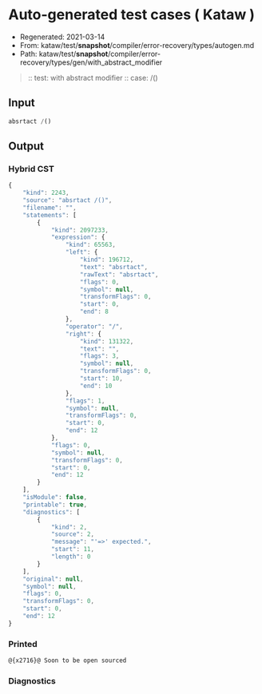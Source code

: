 # Auto-generated test cases ( Kataw )
- Regenerated: 2021-03-14
- From: kataw/test/__snapshot__/compiler/error-recovery/types/autogen.md
- Path: kataw/test/__snapshot__/compiler/error-recovery/types/gen/with_abstract_modifier
> :: test: with abstract modifier
> :: case: /()
## Input

`````js
absrtact /()
`````

## Output

### Hybrid CST

```javascript
{
    "kind": 2243,
    "source": "absrtact /()",
    "filename": "",
    "statements": [
        {
            "kind": 2097233,
            "expression": {
                "kind": 65563,
                "left": {
                    "kind": 196712,
                    "text": "absrtact",
                    "rawText": "absrtact",
                    "flags": 0,
                    "symbol": null,
                    "transformFlags": 0,
                    "start": 0,
                    "end": 8
                },
                "operator": "/",
                "right": {
                    "kind": 131322,
                    "text": "",
                    "flags": 3,
                    "symbol": null,
                    "transformFlags": 0,
                    "start": 10,
                    "end": 10
                },
                "flags": 1,
                "symbol": null,
                "transformFlags": 0,
                "start": 0,
                "end": 12
            },
            "flags": 0,
            "symbol": null,
            "transformFlags": 0,
            "start": 0,
            "end": 12
        }
    ],
    "isModule": false,
    "printable": true,
    "diagnostics": [
        {
            "kind": 2,
            "source": 2,
            "message": "'=>' expected.",
            "start": 11,
            "length": 0
        }
    ],
    "original": null,
    "symbol": null,
    "flags": 0,
    "transformFlags": 0,
    "start": 0,
    "end": 12
}
```

### Printed

```javascript
@{x2716}@ Soon to be open sourced
```

### Diagnostics

```javascript

```

